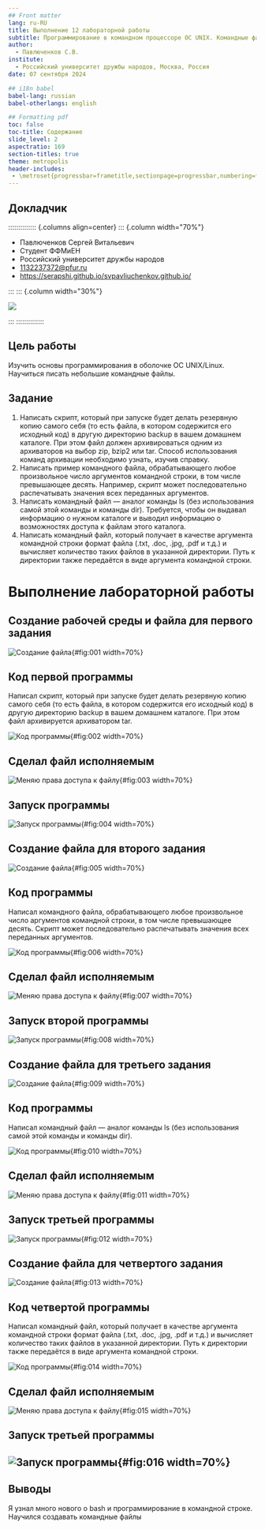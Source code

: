 ```yaml
---
## Front matter
lang: ru-RU
title: Выполнение 12 лабораторной работы
subtitle: Программирование в командном процессоре ОС UNIX. Командные файлы
author:
  - Павлюченков С.В.
institute:
  - Российский университет дружбы народов, Москва, Россия
date: 07 сентября 2024

## i18n babel
babel-lang: russian
babel-otherlangs: english

## Formatting pdf
toc: false
toc-title: Содержание
slide_level: 2
aspectratio: 169
section-titles: true
theme: metropolis
header-includes:
 - \metroset{progressbar=frametitle,sectionpage=progressbar,numbering=fraction}
---
```


## Докладчик

:::::::::::::: {.columns align=center}
::: {.column width="70%"}

  * Павлюченков Сергей Витальевич
  * Студент ФФМиЕН
  * Российский университет дружбы народов
  * [1132237372@pfur.ru](mailto:1132237372@pfur.ru)
  * <https://serapshi.github.io/svpavliuchenkov.github.io/>

:::
::: {.column width="30%"}

![](./image/my_photo.jpg)

:::
::::::::::::::

## Цель работы

Изучить основы программирования в оболочке ОС UNIX/Linux. Научиться писать
небольшие командные файлы.

## Задание

1. Написать скрипт, который при запуске будет делать резервную копию самого себя (то
есть файла, в котором содержится его исходный код) в другую директорию backup
в вашем домашнем каталоге. При этом файл должен архивироваться одним из архиваторов на выбор zip, bzip2 или tar. Способ использования команд архивации
необходимо узнать, изучив справку.
2. Написать пример командного файла, обрабатывающего любое произвольное число
аргументов командной строки, в том числе превышающее десять. Например, скрипт
может последовательно распечатывать значения всех переданных аргументов.
3. Написать командный файл — аналог команды ls (без использования самой этой команды и команды dir). Требуется, чтобы он выдавал информацию о нужном каталоге
и выводил информацию о возможностях доступа к файлам этого каталога.
4. Написать командный файл, который получает в качестве аргумента командной строки
формат файла (.txt, .doc, .jpg, .pdf и т.д.) и вычисляет количество таких файлов
в указанной директории. Путь к директории также передаётся в виде аргумента командной строки.


# Выполнение лабораторной работы

## Создание рабочей среды и файла для первого задания

![Создание файла](image/1.png){#fig:001 width=70%}

## Код первой программы 

Написал скрипт, который при запуске будет делать резервную копию самого себя (то
есть файла, в котором содержится его исходный код) в другую директорию backup
в вашем домашнем каталоге. При этом файл архивируется архиватором tar.

![Код программы](image/2.png){#fig:002 width=70%}

## Сделал файл исполняемым

![Меняю права доступа к файлу](image/3.png){#fig:003 width=70%}

## Запуск программы

![Запуск программы](image/4.png){#fig:004 width=70%}

## Создание файла для второго задания

![Создание файла](image/5.png){#fig:005 width=70%}

## Код программы 

Написал командного файла, обрабатывающего любое произвольное число
аргументов командной строки, в том числе превышающее десять. Скрипт
может последовательно распечатывать значения всех переданных аргументов.

![Код программы](image/6.png){#fig:006 width=70%}

## Сделал файл исполняемым

![Меняю права доступа к файлу](image/7.png){#fig:007 width=70%}

## Запуск второй программы

![Запуск программы](image/8.png){#fig:008 width=70%}

## Создание файла для третьего задания

![Создание файла](image/9.png){#fig:009 width=70%}

## Код программы

Написал командный файл — аналог команды ls (без использования самой этой команды и команды dir). 

![Код программы](image/10.png){#fig:010 width=70%}

## Сделал файл исполняемым

![Меняю права доступа к файлу](image/11.png){#fig:011 width=70%}

## Запуск третьей программы

![Запуск программы](image/12.png){#fig:012 width=70%}

## Создание файла для четвертого задания

![Создание файла](image/13.png){#fig:013 width=70%}

## Код четвертой программы

Написал командный файл, который получает в качестве аргумента командной строки
формат файла (.txt, .doc, .jpg, .pdf и т.д.) и вычисляет количество таких файлов
в указанной директории. Путь к директории также передаётся в виде аргумента командной строки.

![Код программы](image/14.png){#fig:014 width=70%}

## Сделал файл исполняемым

![Меняю права доступа к файлу](image/15.png){#fig:015 width=70%}

## Запуск третьей программы

## ![Запуск программы](image/16.png){#fig:016 width=70%}


## Выводы

Я узнал много нового о bash и программирование в командной строке. Научился создавать командные файлы